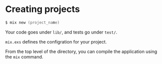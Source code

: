 # Creating projects

```zsh
$ mix new (project_name)
```

Your code goes under `lib/`, and tests go under `test/`.

`mix.exs` defines the configration for your project.

From the top level of the directory, you can compile the application using the `mix` command.
